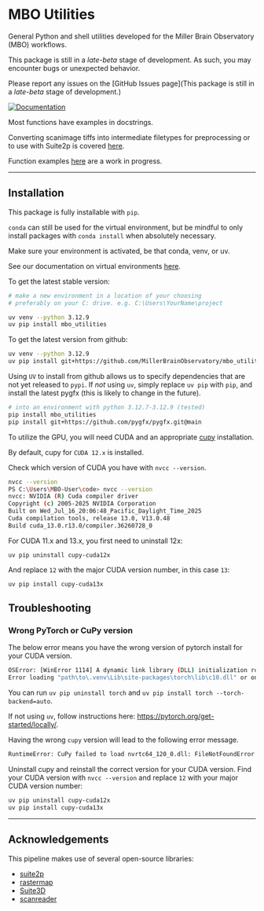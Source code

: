 # MBO Utilities

General Python and shell utilities developed for the Miller Brain Observatory (MBO) workflows.

This package is still in a *late-beta* stage of development. As such, you may encounter bugs or unexpected behavior.

Please report any issues on the [GitHub Issues page](This package is still in a *late-beta* stage of development.)

[![Documentation](https://img.shields.io/badge/Documentation-black?style=for-the-badge&logo=readthedocs&logoColor=white)](https://millerbrainobservatory.github.io/mbo_utilities/)

Most functions have examples in docstrings.

Converting scanimage tiffs into intermediate filetypes for preprocessing or to use with Suite2p is covered [here](https://millerbrainobservatory.github.io/mbo_utilities/assembly.html).

Function examples [here](https://millerbrainobservatory.github.io/mbo_utilities/api/usage.html) are a work in progress.

---

## Installation

This package is fully installable with `pip`.

`conda` can still be used for the virtual environment, but be mindful to only install packages with `conda install` when absolutely necessary.

Make sure your environment is activated, be that conda, venv, or uv.

See our documentation on virtual environments [here](https://millerbrainobservatory.github.io/mbo_utilities/venvs.html).

To get the latest stable version:

```bash
# make a new environment in a location of your choosing
# preferably on your C: drive. e.g. C:\Users\YourName\project

uv venv --python 3.12.9 
uv pip install mbo_utilities
```

To get the latest version from github:

```bash
uv venv --python 3.12.9 
uv pip install git+https://github.com/MillerBrainObservatory/mbo_utilities.git@master
```

Using `UV` to install from github allows us to specify dependencies that are not yet released to `pypi`.
If *not* using `uv`, simply replace `uv pip` with `pip`, and install the latest pygfx (this is likely to change in the future).

``` bash
# into an environment with python 3.12.7-3.12.9 (tested)
pip install mbo_utilities
pip install git+https://github.com/pygfx/pygfx.git@main
```

To utilize the GPU, you will need CUDA and an appropriate [cupy](https://docs.cupy.dev/en/stable/install.html) installation.

By default, cupy for `CUDA 12.x` is installed.

Check which version of CUDA you have with `nvcc --version`.

```bash
nvcc --version
PS C:\Users\MBO-User\code> nvcc --version
nvcc: NVIDIA (R) Cuda compiler driver
Copyright (c) 2005-2025 NVIDIA Corporation
Built on Wed_Jul_16_20:06:48_Pacific_Daylight_Time_2025
Cuda compilation tools, release 13.0, V13.0.48
Build cuda_13.0.r13.0/compiler.36260728_0
```

For CUDA 11.x and 13.x, you first need to uninstall 12x:

`uv pip uninstall cupy-cuda12x`

And replace `12` with the major CUDA version number, in this case `13`:

`uv pip install cupy-cuda13x`

## Troubleshooting

### Wrong PyTorch or CuPy version

The below error means you have the wrong version of pytorch install for your CUDA version.

``` bash
OSError: [WinError 1114] A dynamic link library (DLL) initialization routine failed.
Error loading "path\to\.venv\Lib\site-packages\torch\lib\c10.dll" or one of its dependencies.
```

You can run `uv pip uninstall torch` and `uv pip install torch --torch-backend=auto`.

If not using `uv`, follow instructions here: https://pytorch.org/get-started/locally/.

Having the wrong `cupy` version will lead to the following error message.

``` bash
RuntimeError: CuPy failed to load nvrtc64_120_0.dll: FileNotFoundError: Could not find module 'nvrtc64_120_0.dll' (or one of its dependencies). Try using the full path with constructor syntax.
```

Uninstall cupy and reinstall the correct version for your CUDA version. Find your CUDA version with `nvcc --version` and replace `12` with your major CUDA version number:

```bash
uv pip uninstall cupy-cuda12x
uv pip install cupy-cuda13x
```

---

## Acknowledgements

This pipeline makes use of several open-source libraries:

- [suite2p](https://github.com/MouseLand/suite2p)
- [rastermap](https://github.com/MouseLand/rastermap)
- [Suite3D](https://github.com/alihaydaroglu/suite3d)
- [scanreader](https://github.com/atlab/scanreader)
